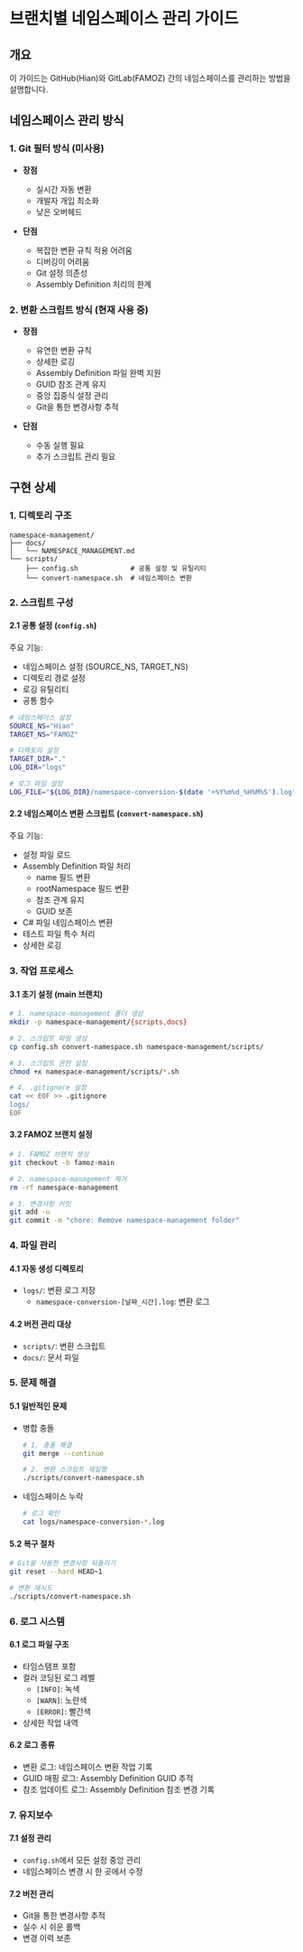 # 브랜치별 네임스페이스 관리 가이드

## 개요

이 가이드는 GitHub(Hian)와 GitLab(FAMOZ) 간의 네임스페이스를 관리하는 방법을 설명합니다.

## 네임스페이스 관리 방식

### 1. Git 필터 방식 (미사용)

- **장점**
  - 실시간 자동 변환
  - 개발자 개입 최소화
  - 낮은 오버헤드

- **단점**
  - 복잡한 변환 규칙 적용 어려움
  - 디버깅이 어려움
  - Git 설정 의존성
  - Assembly Definition 처리의 한계

### 2. 변환 스크립트 방식 (현재 사용 중)

- **장점**
  - 유연한 변환 규칙
  - 상세한 로깅
  - Assembly Definition 파일 완벽 지원
  - GUID 참조 관계 유지
  - 중앙 집중식 설정 관리
  - Git을 통한 변경사항 추적

- **단점**
  - 수동 실행 필요
  - 추가 스크립트 관리 필요

## 구현 상세

### 1. 디렉토리 구조

```
namespace-management/
├── docs/
│   └── NAMESPACE_MANAGEMENT.md
└── scripts/
    ├── config.sh             # 공통 설정 및 유틸리티
    └── convert-namespace.sh  # 네임스페이스 변환
```

### 2. 스크립트 구성

#### 2.1 공통 설정 (`config.sh`)

주요 기능:

- 네임스페이스 설정 (SOURCE_NS, TARGET_NS)
- 디렉토리 경로 설정
- 로깅 유틸리티
- 공통 함수

```bash
# 네임스페이스 설정
SOURCE_NS="Hian"
TARGET_NS="FAMOZ"

# 디렉토리 설정
TARGET_DIR="."
LOG_DIR="logs"

# 로그 파일 설정
LOG_FILE="${LOG_DIR}/namespace-conversion-$(date '+%Y%m%d_%H%M%S').log"
```

#### 2.2 네임스페이스 변환 스크립트 (`convert-namespace.sh`)

주요 기능:

- 설정 파일 로드
- Assembly Definition 파일 처리
  - name 필드 변환
  - rootNamespace 필드 변환
  - 참조 관계 유지
  - GUID 보존
- C# 파일 네임스페이스 변환
- 테스트 파일 특수 처리
- 상세한 로깅

### 3. 작업 프로세스

#### 3.1 초기 설정 (main 브랜치)

```bash
# 1. namespace-management 폴더 생성
mkdir -p namespace-management/{scripts,docs}

# 2. 스크립트 파일 생성
cp config.sh convert-namespace.sh namespace-management/scripts/

# 3. 스크립트 권한 설정
chmod +x namespace-management/scripts/*.sh

# 4. .gitignore 설정
cat << EOF >> .gitignore
logs/
EOF
```

#### 3.2 FAMOZ 브랜치 설정

```bash
# 1. FAMOZ 브랜치 생성
git checkout -b famoz-main

# 2. namespace-management 제거
rm -rf namespace-management

# 3. 변경사항 커밋
git add -u
git commit -m "chore: Remove namespace-management folder"
```

### 4. 파일 관리

#### 4.1 자동 생성 디렉토리

- `logs/`: 변환 로그 저장
  - `namespace-conversion-[날짜_시간].log`: 변환 로그

#### 4.2 버전 관리 대상

- `scripts/`: 변환 스크립트
- `docs/`: 문서 파일

### 5. 문제 해결

#### 5.1 일반적인 문제

- 병합 충돌

  ```bash
  # 1. 충돌 해결
  git merge --continue
  
  # 2. 변환 스크립트 재실행
  ./scripts/convert-namespace.sh
  ```

- 네임스페이스 누락

  ```bash
  # 로그 확인
  cat logs/namespace-conversion-*.log
  ```

#### 5.2 복구 절차

```bash
# Git을 사용한 변경사항 되돌리기
git reset --hard HEAD~1

# 변환 재시도
./scripts/convert-namespace.sh
```

### 6. 로그 시스템

#### 6.1 로그 파일 구조

- 타임스탬프 포함
- 컬러 코딩된 로그 레벨
  - `[INFO]`: 녹색
  - `[WARN]`: 노란색
  - `[ERROR]`: 빨간색
- 상세한 작업 내역

#### 6.2 로그 종류

- 변환 로그: 네임스페이스 변환 작업 기록
- GUID 매핑 로그: Assembly Definition GUID 추적
- 참조 업데이트 로그: Assembly Definition 참조 변경 기록

### 7. 유지보수

#### 7.1 설정 관리

- `config.sh`에서 모든 설정 중앙 관리
- 네임스페이스 변경 시 한 곳에서 수정

#### 7.2 버전 관리

- Git을 통한 변경사항 추적
- 실수 시 쉬운 롤백
- 변경 이력 보존
